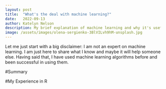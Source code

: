 ```yaml
---
layout: post
title:  "What's the deal with machine learning?"
date:   2022-09-13
author: Katelyn Nelson
description: My brief explanation of machine learning and why it's useful
image: /assets/images/olena-sergienko-3BlVILvh9hM-unsplash.jpg
---
```


Let me just start with a big disclaimer: I am not an expert on machine learning. I am just here to share what I know and maybe it will help someone else. Having said that, I have used machine learning algorithms before and been successful in using them.

#Summary

#My Experience in R
